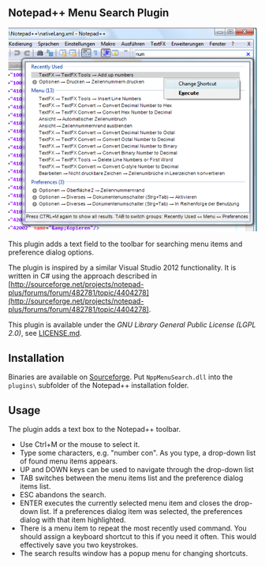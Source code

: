 Notepad++ Menu Search Plugin 
----------------------------

![Screenshot](docs/screenshot.png)

This plugin adds a text field to the toolbar for searching menu items and preference dialog options.

The plugin is inspired by a similar Visual Studio 2012 functionality. It is written in C# using the approach described in [http://sourceforge.net/projects/notepad-plus/forums/forum/482781/topic/4404278](http://sourceforge.net/projects/notepad-plus/forums/forum/482781/topic/4404278).

This plugin is available under the *GNU Library General Public License (LGPL 2.0)*, see [LICENSE.md](LICENSE.md).

Installation
------------

Binaries are available on [Sourceforge](https://sourceforge.net/projects/nppmenusearch/files/).
Put `NppMenuSearch.dll` into the `plugins\` subfolder of the Notepad++ installation folder.

Usage
-----

The plugin adds a text box to the Notepad++ toolbar. 

* Use Ctrl+M or the mouse to select it.
* Type some characters, e.g. "number con".
    As you type, a drop-down list of found menu items appears.
* UP and DOWN keys can be used to navigate through the drop-down list
* TAB switches between the menu items list and the preference dialog items list.
* ESC abandons the search.
* ENTER executes the currently selected menu item and closes the drop-down list.
    If a preferences dialog item was selected, the preferences dialog with that item highlighted.
* There is a menu item to repeat the most recently used command. You should assign a keyboard 
    shortcut to this if you need it often. This would effectively save you two keystrokes.
* The search results window has a popup menu for changing shortcuts. 
